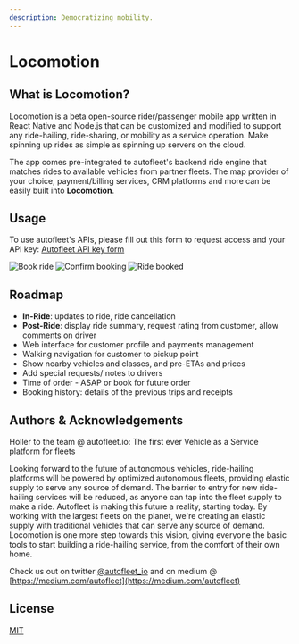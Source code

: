 ```yaml
---
description: Democratizing mobility.
---
```


# Locomotion

## What is Locomotion?

Locomotion is a beta open-source rider/passenger mobile app written in React Native and Node.js that can be customized and modified to support any ride-hailing, ride-sharing, or mobility as a service operation. Make spinning up rides as simple as spinning up servers on the cloud.

The app comes pre-integrated to autofleet's backend ride engine that matches rides to available vehicles from partner fleets. The map provider of your choice, payment/billing services, CRM platforms and more can be easily built into **Locomotion**.

## Usage

To use autofleet's APIs, please fill out this form to request access and your API key: [Autofleet API key form](https://forms.gle/fJKS7Hu29S9BXkdL8)

![Book ride](https://res.cloudinary.com/dgotwqwlz/image/upload/v1618228158/WhatsApp_Image_2021-04-12_at_14.44.40_2_a3cgun.jpg) ![Confirm booking](https://res.cloudinary.com/dgotwqwlz/image/upload/v1618228158/WhatsApp_Image_2021-04-12_at_14.44.40_1_qsji9l.jpg) ![Ride booked](https://res.cloudinary.com/dgotwqwlz/image/upload/v1618228158/WhatsApp_Image_2021-04-12_at_14.44.40_kmyv6j.jpg)

## Roadmap

* **In-Ride**: updates to ride, ride cancellation 
* **Post-Ride**: display ride summary, request rating from customer, allow comments on driver
* Web interface for customer profile and payments management
* Walking navigation for customer to pickup point
* Show nearby vehicles and classes, and pre-ETAs and prices
* Add special requests/ notes to drivers
* Time of order - ASAP or book for future order
* Booking history: details of the previous trips and receipts

## Authors & Acknowledgements

Holler to the team @ autofleet.io: The first ever Vehicle as a Service platform for fleets

Looking forward to the future of autonomous vehicles, ride-hailing platforms will be powered by optimized autonomous fleets, providing elastic supply to serve any source of demand. The barrier to entry for new ride-hailing services will be reduced, as anyone can tap into the fleet supply to make a ride. Autofleet is making this future a reality, starting today. By working with the largest fleets on the planet, we're creating an elastic supply with traditional vehicles that can serve any source of demand. Locomotion is one more step towards this vision, giving everyone the basic tools to start building a ride-hailing service, from the comfort of their own home.

Check us out on twitter [@autofleet\_io](https://twitter.com/autofleet_io) and on medium @ [https://medium.com/autofleet](https://medium.com/autofleet)

## License

[MIT](https://choosealicense.com/licenses/mit/)


